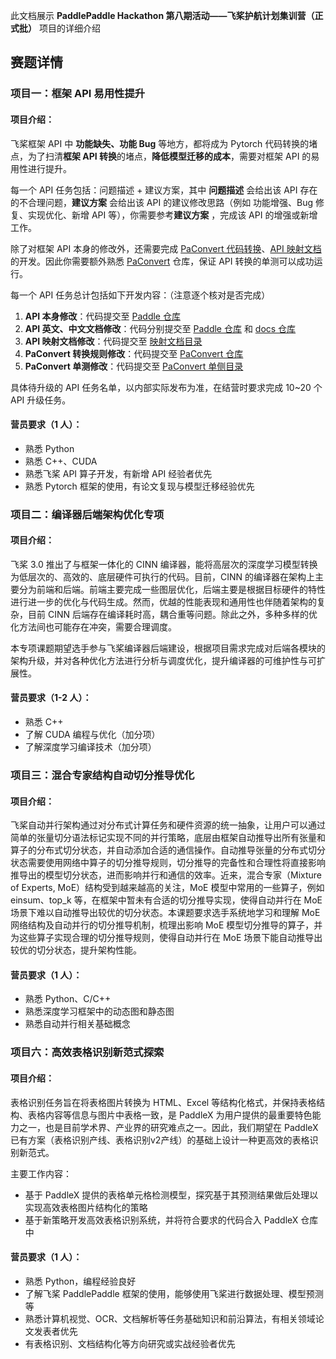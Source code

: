此文档展示 **PaddlePaddle Hackathon 第八期活动——飞桨护航计划集训营（正式批）** 项目的详细介绍

## 赛题详情

### 项目一：框架 API 易用性提升

#### 项目介绍：

飞桨框架 API 中 **功能缺失、功能 Bug** 等地方，都将成为 Pytorch 代码转换的堵点，为了扫清**框架 API 转换**的堵点，**降低模型迁移的成本**，需要对框架 API 的易用性进行提升。

每一个 API 任务包括：问题描述 + 建议方案，其中 **问题描述** 会给出该 API 存在的不合理问题，**建议方案** 会给出该 API 的建议修改思路（例如 功能增强、Bug 修复、实现优化、新增 API 等），你需要参考**建议方案** ，完成该 API 的增强或新增工作。

除了对框架 API 本身的修改外，还需要完成 [PaConvert 代码转换](https://github.com/PaddlePaddle/PaConvert)、[API 映射文档](https://github.com/PaddlePaddle/docs/blob/develop/docs/guides/model_convert/convert_from_pytorch/pytorch_api_mapping_format_cn.md) 的开发。因此你需要额外熟悉 [PaConvert](https://github.com/PaddlePaddle/PaConvert) 仓库，保证 API 转换的单测可以成功运行。

每一个 API 任务总计包括如下开发内容：（注意逐个核对是否完成）

1. **API 本身修改**：代码提交至 [Paddle 仓库](https://github.com/PaddlePaddle/Paddle)
2. **API 英文、中文文档修改**：代码分别提交至 [Paddle 仓库](https://github.com/PaddlePaddle/Paddle) 和 [docs 仓库](https://github.com/PaddlePaddle/docs)
3. **API 映射文档修改**：代码提交至 [映射文档目录](https://github.com/PaddlePaddle/docs/tree/develop/docs/guides/model_convert/convert_from_pytorch/api_difference/)
4. **PaConvert 转换规则修改**：代码提交至 [PaConvert 仓库](https://github.com/PaddlePaddle/PaConvert)
5. **PaConvert 单测修改**：代码提交至 [PaConvert 单侧目录](https://github.com/PaddlePaddle/PaConvert/tree/master/tests)

具体待升级的 API 任务名单，以内部实际发布为准，在结营时要求完成 10~20 个 API 升级任务。

#### 营员要求（1 人）：

- 熟悉 Python
- 熟悉 C++、CUDA
- 熟悉飞桨 API 算子开发，有新增 API 经验者优先
- 熟悉 Pytorch 框架的使用，有论文复现与模型迁移经验优先

### 项目二：编译器后端架构优化专项

#### 项目介绍：

飞桨 3.0 推出了与框架一体化的 CINN 编译器，能将高层次的深度学习模型转换为低层次的、高效的、底层硬件可执行的代码。目前，CINN 的编译器在架构上主要分为前端和后端。前端主要完成一些图层优化，后端主要是根据目标硬件的特性进行进一步的优化与代码生成。然而，优越的性能表现和通用性也伴随着架构的复杂，目前 CINN 后端存在编译耗时高，耦合重等问题。除此之外，多种多样的优化方法间也可能存在冲突，需要合理调度。

本专项课题期望选手参与飞桨编译器后端建设，根据项目需求完成对后端各模块的架构升级，并对各种优化方法进行分析与调度优化，提升编译器的可维护性与可扩展性。

#### 营员要求（1-2 人）：

- 熟悉 C++
- 了解 CUDA 编程与优化（加分项）
- 了解深度学习编译技术（加分项）

### 项目三：混合专家结构自动切分推导优化

#### 项目介绍：

飞桨自动并行架构通过对分布式计算任务和硬件资源的统一抽象，让用户可以通过简单的张量切分语法标记实现不同的并行策略，底层由框架自动推导出所有张量和算子的分布式切分状态，并自动添加合适的通信操作。自动推导张量的分布式切分状态需要使用网络中算子的切分推导规则，切分推导的完备性和合理性将直接影响推导出的模型切分状态，进而影响并行和通信的效率。近来，混合专家（Mixture of Experts, MoE）结构受到越来越高的关注，MoE 模型中常用的一些算子，例如 einsum、top_k 等，在框架中暂未有合适的切分推导实现，使得自动并行在 MoE 场景下难以自动推导出较优的切分状态。本课题要求选手系统地学习和理解 MoE 网络结构及自动并行的切分推导机制，梳理出影响 MoE 模型切分推导的算子，并为这些算子实现合理的切分推导规则，使得自动并行在 MoE 场景下能自动推导出较优的切分状态，提升架构性能。

#### 营员要求（1 人）：

- 熟悉 Python、C/C++
- 熟悉深度学习框架中的动态图和静态图
- 熟悉自动并行相关基础概念


### 项目六：高效表格识别新范式探索

#### 项目介绍：

表格识别任务旨在将表格图片转换为 HTML、Excel 等结构化格式，并保持表格结构、表格内容等信息与图片中表格一致，是 PaddleX 为用户提供的最重要特色能力之一，也是目前学术界、产业界的研究难点之一。因此，我们期望在 PaddleX 已有方案（表格识别产线、表格识别v2产线）的基础上设计一种更高效的表格识别新范式。

主要工作内容：

- 基于 PaddleX 提供的表格单元格检测模型，探究基于其预测结果做后处理以实现高效表格图片结构化的策略
- 基于新策略开发高效表格识别系统，并将符合要求的代码合入 PaddleX 仓库中

#### 营员要求（1 人）：

- 熟悉 Python，编程经验良好
- 了解飞桨 PaddlePaddle 框架的使用，能够使用飞桨进行数据处理、模型预测等
- 熟悉计算机视觉、OCR、文档解析等任务基础知识和前沿算法，有相关领域论文发表者优先
- 有表格识别、文档结构化等方向研究或实战经验者优先
